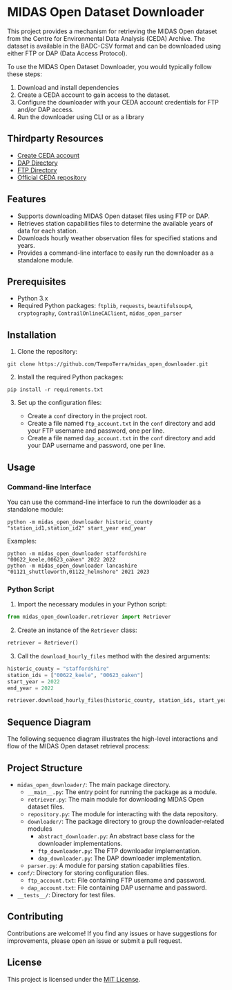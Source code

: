 # MIDAS Open Dataset Downloader

This project provides a mechanism for retrieving the MIDAS Open dataset from the Centre for Environmental Data Analysis (CEDA) Archive. The dataset is available in the BADC-CSV format and can be downloaded using either FTP or DAP (Data Access Protocol).

To use the MIDAS Open Dataset Downloader, you would typically follow these steps:

1. Download and install dependencies
2. Create a CEDA account to gain access to the dataset.
3. Configure the downloader with your CEDA account credentials for FTP and/or DAP access.
4. Run the downloader using CLI or as a library

## Thirdparty Resources

* [Create CEDA account](https://services.ceda.ac.uk/cedasite/register/info/)
* [DAP Directory](https://dap.ceda.ac.uk/badc/ukmo-midas-open/data/uk-hourly-weather-obs/dataset-version-202308/)
* [FTP Directory](ftp://ftp.ceda.ac.uk/badc/ukmo-midas-open/data/uk-hourly-weather-obs/dataset-version-202308/)
* [Official CEDA repository](https://github.com/cedadev/midas-extract)

## Features

- Supports downloading MIDAS Open dataset files using FTP or DAP.
- Retrieves station capabilities files to determine the available years of data for each station.
- Downloads hourly weather observation files for specified stations and years.
- Provides a command-line interface to easily run the downloader as a standalone module.

## Prerequisites

- Python 3.x
- Required Python packages: `ftplib`, `requests`, `beautifulsoup4`, `cryptography`, `ContrailOnlineCAClient`, `midas_open_parser`

## Installation

1. Clone the repository:

```
git clone https://github.com/TempoTerra/midas_open_downloader.git
```

2. Install the required Python packages:

```
pip install -r requirements.txt
```

3. Set up the configuration files:

   - Create a `conf` directory in the project root.
   - Create a file named `ftp_account.txt` in the `conf` directory and add your FTP username and password, one per line.
   - Create a file named `dap_account.txt` in the `conf` directory and add your DAP username and password, one per line.

## Usage

### Command-line Interface

You can use the command-line interface to run the downloader as a standalone module:

```
python -m midas_open_downloader historic_county "station_id1,station_id2" start_year end_year
```

Examples:

```
python -m midas_open_downloader staffordshire "00622_keele,00623_oaken" 2022 2022
python -m midas_open_downloader lancashire "01121_shuttleworth,01122_helmshore" 2021 2023
```

### Python Script

1. Import the necessary modules in your Python script:

```python
from midas_open_downloader.retriever import Retriever
```

2. Create an instance of the `Retriever` class:

```python
retriever = Retriever()
```


3. Call the `download_hourly_files` method with the desired arguments:

```python
historic_county = "staffordshire"
station_ids = ["00622_keele", "00623_oaken"]
start_year = 2022
end_year = 2022

retriever.download_hourly_files(historic_county, station_ids, start_year, end_year)
```


## Sequence Diagram

The following sequence diagram illustrates the high-level interactions and flow of the MIDAS Open dataset retrieval process:


## Project Structure

- `midas_open_downloader/`: The main package directory.
  - `__main__.py`: The entry point for running the package as a module.
  - `retriever.py`: The main module for downloading MIDAS Open dataset files.
  - `repository.py`: The module for interacting with the data repository.
  - `downloader/`:  The package directory to group the downloader-related modules
    - `abstract_downloader.py`: An abstract base class for the downloader implementations.
    - `ftp_downloader.py`: The FTP downloader implementation.
    - `dap_downloader.py`: The DAP downloader implementation.
  - `parser.py`: A module for parsing station capabilities files.
- `conf/`: Directory for storing configuration files.
  - `ftp_account.txt`: File containing FTP username and password.
  - `dap_account.txt`: File containing DAP username and password.
- `__tests__/`: Directory for test files.


## Contributing

Contributions are welcome! If you find any issues or have suggestions for improvements, please open an issue or submit a pull request.

## License

This project is licensed under the [MIT License](LICENSE.txt).
